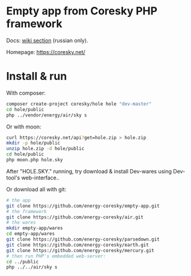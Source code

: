 
# Empty app from Coresky PHP framework

Docs: [wiki section](https://github.com/energy-coresky/air/wiki) (russian only).

Homepage: https://coresky.net/

# Install & run

With composer:

```bash
composer create-project coresky/hole hole "dev-master"
cd hole/public
php ../vendor/energy/air/sky s
```

Or with moon:

```bash
curl https://coresky.net/api?get=hole.zip > hole.zip
mkdir -p hole/public
unzip hole.zip -d hole/public
cd hole/public
php moon.php hole.sky
```

After "HOLE.SKY." running, try download & install Dev-wares using
Dev-tool's web-interface..

Or download all with git:

```bash
# the app
git clone https://github.com/energy-coresky/empty-app.git
# the framework
git clone https://github.com/energy-coresky/air.git
# the wares
mkdir empty-app/wares
cd empty-app/wares
git clone https://github.com/energy-coresky/parsedown.git
git clone https://github.com/energy-coresky/earth.git
git clone https://github.com/energy-coresky/mercury.git
# then run PHP's embedded web-server:
cd ../public
php ../../air/sky s
```
